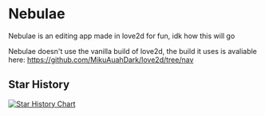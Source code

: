 # Nebulae
Nebulae is an editing app made in love2d for fun, idk how this will go

Nebulae doesn't use the vanilla build of love2d, the build it uses is avaliable here: https://github.com/MikuAuahDark/love2d/tree/nav

## Star History

[![Star History Chart](https://api.star-history.com/svg?repos=forkbombsh/nebulae&type=Date)](https://www.star-history.com/#forkbombsh/nebulae&Date)